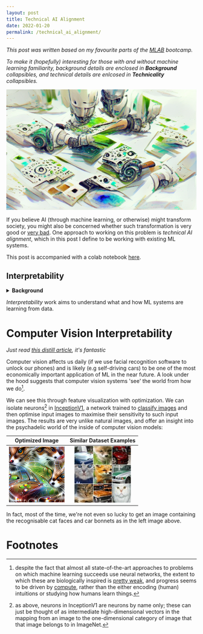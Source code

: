 ```yaml
---
layout: post
title: Technical AI Alignment
date: 2022-01-20
permalink: /technical_ai_alignment/
---
```


*This post was written based on my favourite parts of the [MLAB](https://www.redwoodresearch.org/community-and-team-growth) bootcamp.*

*To make it (hopefully) interesting for those with and without machine learning familiarity, background details are enclosed in **Background** collapsibles, and technical details are enlcosed in **Technicality** collapsibles.*

<img src="../assets/mlab.png">

If you believe AI (through machine learning, or otherwise) might transform society, you might also be concerned whether such transformation is very good or [very bad](https://en.wikipedia.org/wiki/Existential_risk_from_artificial_general_intelligence). One approach to working on this problem is *technical AI alignment*, which in this post I define to be working with existing ML systems. 

This post is accompanied with a colab notebook [here](https://colab.research.google.com/drive/10DkmAwc7FXokD1_scwvvWEav0F9egtK5?usp=sharing).

## Interpretability 

<details>
<summary><b>Background</b></summary>
<p>
One problem with existing ML systems is that they are often used as a <i>black-box</i>, performing a task of use to us, while we don't understand exactly how it does this. A particularly scary <a href="https://www.pulmonologyadvisor.com/home/topics/practice-management/the-potential-pitfalls-of-machine-learning-algorithms-in-medicine/">example</a> of this involved software in medicine recommending patients with asthma were *less* likely to develop complications from pneumonia than the baseline of patients with pneumonia.
</p>
</details>


*Interpretability* work aims to understand what and how ML systems are learning from data.

# Computer Vision Interpretability 

*Just read [this distill article](https://distill.pub/2017/feature-visualization/), it's fantastic*

Computer vision affects us daily (if we use facial recognition software to unlock our phones) and is likely (e.g self-driving cars) to be one of the most economically important application of ML in the near future. A look under the hood suggests that computer vision systems 'see' the world from how we do[^fn1].

We can see this through feature visualization with optimization. We can isolate neurons[^fn2] in [InceptionV1](https://microscope.openai.com/models/inceptionv1?models.technique=deep_dream), a network trained to [classify images](https://en.wikipedia.org/wiki/ImageNet#History_of_the_ImageNet_challenge) and then optimise input images to maximise their sensitivity to such input images. The results are very unlike natural images, and offer an insight into the psychadelic world of the inside of computer vision models:

Optimized Image            |  Similar Dataset Examples
:-------------------------:|:-------------------------:
![](../assets/MLAB/CatBonnet.png)    |  ![](../assets/MLAB/CatBonnetDataset2.png)

In fact, most of the time, we're not even so lucky to get an image containing the recognisable cat faces and car bonnets as in the left image above.

# Footnotes

[^fn1]: despite the fact that almost all state-of-the-art approaches to problems on which machine learning succeeds use neural networks, the extent to which these are biologically inspired is [pretty weak](https://shlegeris.com/2019/08/20/cnn.html), and progress seems to be driven by [compute](http://www.incompleteideas.net/IncIdeas/BitterLesson.html), rather than the either encoding (human) intuitions or studying how humans learn things.

[^fn2]: as above, neurons in InceptionV1 are neurons by name only; these can just be thought of as intermediate high-dimensional vectors in the mapping from an image to the one-dimensional category of image that that image belongs to in ImageNet.